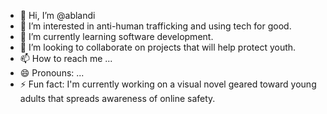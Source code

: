 - 👋 Hi, I’m @ablandi
- 👀 I’m interested in anti-human trafficking and using tech for good.
- 🌱 I’m currently learning software development.
- 💞️ I’m looking to collaborate on projects that will help protect youth. 
- 📫 How to reach me ...
- 😄 Pronouns: ...
- ⚡ Fun fact: I'm currently working on a visual novel geared toward young adults that spreads awareness of online safety. 

<!---
ablandi/ablandi is a ✨ special ✨ repository because its `README.md` (this file) appears on your GitHub profile.
You can click the Preview link to take a look at your changes.
--->
